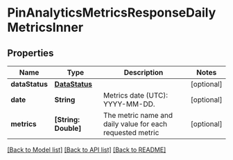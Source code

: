 # PinAnalyticsMetricsResponseDailyMetricsInner

## Properties
Name | Type | Description | Notes
------------ | ------------- | ------------- | -------------
**dataStatus** | [**DataStatus**](DataStatus.md) |  | [optional] 
**date** | **String** | Metrics date (UTC): YYYY-MM-DD. | [optional] 
**metrics** | **[String: Double]** | The metric name and daily value for each requested metric | [optional] 

[[Back to Model list]](../README.md#documentation-for-models) [[Back to API list]](../README.md#documentation-for-api-endpoints) [[Back to README]](../README.md)


